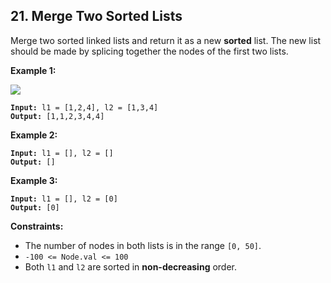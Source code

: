 ## 21. Merge Two Sorted Lists
Merge two sorted linked lists and return it as a new **sorted** list. The new list should be made by splicing together the nodes of the first two lists.

**Example 1:**

<img src="https://assets.leetcode.com/uploads/2020/10/03/merge_ex1.jpg">
<pre><code><b>Input:</b> l1 = [1,2,4], l2 = [1,3,4]
<b>Output:</b> [1,1,2,3,4,4]
</code></pre>

**Example 2:**
<pre><code><b>Input:</b> l1 = [], l2 = []
<b>Output:</b> []
</code></pre>

**Example 3:**
<pre><code><b>Input:</b> l1 = [], l2 = [0]
<b>Output:</b> [0]
</code></pre>

**Constraints:**
* The number of nodes in both lists is in the range `[0, 50]`.
* `-100 <= Node.val <= 100`
* Both `l1` and `l2` are sorted in **non-decreasing** order.